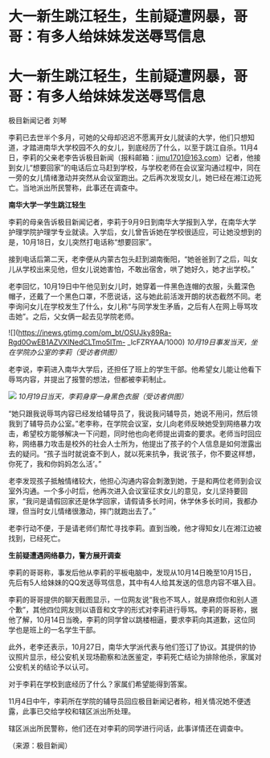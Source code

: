 # 大一新生跳江轻生，生前疑遭网暴，哥哥：有多人给妹妹发送辱骂信息

# 大一新生跳江轻生，生前疑遭网暴，哥哥：有多人给妹妹发送辱骂信息

极目新闻记者 刘琴

李莉已去世半个多月，可她的父母却迟迟不愿离开女儿就读的大学，他们只想知道，才踏进南华大学校园不久的女儿，到底经历了什么，以至于跳江自杀。11月4日，李莉的父亲老李告诉极目新闻（报料邮箱：jimu1701@163.com）记者，他接到女儿“想要回家”的电话后立马赶到学校，与学校老师在会议室沟通过程中，同在一旁的女儿情绪激动并突然从会议室跑出。之后再次发现女儿，她已经在湘江边死亡。当地派出所民警称，此事还在调查中。

**南华大学一学生跳江轻生**

李莉的母亲告诉极目新闻记者，李莉于9月9日到南华大学报到入学，在南华大学护理学院护理学专业就读。入学后，女儿曾告诉她在学校很适应，可让她没想到的是，10月18日，女儿突然打电话称“想要回家”。

接到电话后第二天，老李便从内蒙古包头赶到湖南衡阳，“她爸爸到了之后，叫女儿从学校出来见他，但女儿说她害怕，不敢出宿舍，哄了她好久，她才出学校。”

老李回忆，10月19日中午他见到女儿时，她穿着一件黑色连帽的衣服，头戴深色帽子，还戴了一个黑色口罩，不愿说话，这与她此前活泼开朗的状态截然不同。老李询问女儿在学校发生了什么，女儿称“与同学发生矛盾，之后有人在网上辱骂攻击她”。之后，父女俩一起去见学院老师。

![](https://inews.gtimg.com/om_bt/OSUJky89Ra-Rgd0OwEB1AZVXlNedCLTmo5lTm-
_lcFZRYAA/1000) _10月19日事发当天，坐在学院办公室的李莉（受访者供图）_

老李说，李莉进入南华大学后，还担任了班上的学生干部。他希望女儿能让他看下辱骂内容，并提出了报警的想法，但都被李莉制止。

![](https://inews.gtimg.com/om_bt/OoP6ccpwN0mWJScr5ws88nO3ZpJUJZVGdSNlkKswP312sAA/1000)
_10月19日当天，李莉身穿一身黑色衣服（受访者供图）_

“她只跟我说辱骂内容已经发给辅导员了，我说我问辅导员，她说不用问，然后领我到了辅导员办公室。”老李称，在学院会议室，女儿向老师反映她受到网络暴力攻击，希望校方能够解决一下问题，同时他也向老师提出调查的要求。老师当时回应称，网络暴力攻击是校外的社会人士所为，他提出了孩子的个人信息是如何泄露出去的疑问。“孩子当时就说查不到人，就以死来抗争，我说‘孩子，你不要这样想，你死了，我和你妈妈怎么活’。”

老李发现孩子抵触情绪较大，他担心沟通内容会刺激到她，于是和两位老师到会议室外沟通。一个多小时后，他再次进入会议室征求女儿的意见，女儿坚持要回家，“我问是请假回家还是休学回家，请假请多长时间，休学休多长时间，我都办理，但当时女儿情绪很激动，摔门就跑出去了。”

老李行动不便，于是请老师们帮忙寻找李莉。直到当晚，他才得知女儿在湘江边被找到，已经死亡。

**生前疑遭遇网络暴力，警方展开调查**

李莉的哥哥称，事发后他从李莉的平板电脑中，发现从10月14日晚至10月15日，先后有5人给妹妹的QQ发送辱骂信息，其中有4人给其发送的信息内容不堪入目。

李莉的哥哥提供的聊天截图显示，一位网友说“我也不骂人，就是麻烦你和别人道个歉”，其他四位网友则以语音和文字的形式对李莉进行辱骂。李莉的哥哥称，据他了解，10月14日当晚，李莉的同学曾以跳楼相逼，要求李莉向其道歉，这位同学也是班上的一名学生干部。

此外，老李还表示，10月27日，南华大学派代表与他们签订了协议。其提供的协议照片显示，经公安机关现场勘察和法医鉴定，李莉死亡结论为排除他杀，家属对公安机关的结论予以认可。

对于李莉在学校到底经历了什么？家属们希望能得到答案。

11月4日中午，李莉所在学院的辅导员回应极目新闻记者称，相关情况她不便透露，此事已交给学校和辖区派出所处理。

辖区派出所民警称，他们还在对李莉的同学进行问话，此事详情还在调查中。

（来源：极目新闻）

